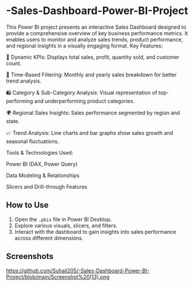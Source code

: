 # -Sales-Dashboard-Power-BI-Project
This Power BI project presents an interactive Sales Dashboard designed to provide a comprehensive overview of key business performance metrics. It enables users to monitor and analyze sales trends, product performance, and regional insights in a visually engaging format.
Key Features:

🚀 Dynamic KPIs: Displays total sales, profit, quantity sold, and customer count.

📅 Time-Based Filtering: Monthly and yearly sales breakdown for better trend analysis.

🛍️ Category & Sub-Category Analysis: Visual representation of top-performing and underperforming product categories.

🌍 Regional Sales Insights: Sales performance segmented by region and state.

📈 Trend Analysis: Line charts and bar graphs show sales growth and seasonal fluctuations.

Tools & Technologies Used:

Power BI (DAX, Power Query)

Data Modeling & Relationships

Slicers and Drill-through Features

## How to Use
1. Open the `.pbix` file in Power BI Desktop.
2. Explore various visuals, slicers, and filters.
3. Interact with the dashboard to gain insights into sales performance across different dimensions.

## Screenshots
https://github.com/Suhail205/-Sales-Dashboard-Power-BI-Project/blob/main/Screenshot%20(13).png
